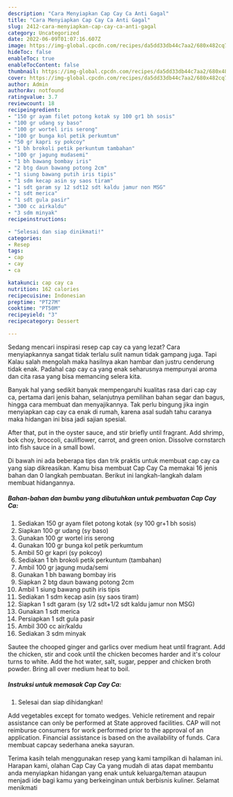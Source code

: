 ```yaml
---
description: "Cara Menyiapkan Cap Cay Ca Anti Gagal"
title: "Cara Menyiapkan Cap Cay Ca Anti Gagal"
slug: 2412-cara-menyiapkan-cap-cay-ca-anti-gagal
category: Uncategorized
date: 2022-06-09T01:07:16.607Z
image: https://img-global.cpcdn.com/recipes/da5dd33db44c7aa2/680x482cq70/cap-cay-ca-foto-resep-utama.jpg
hideToc: false
enableToc: true
enableTocContent: false
thumbnail: https://img-global.cpcdn.com/recipes/da5dd33db44c7aa2/680x482cq70/cap-cay-ca-foto-resep-utama.jpg
cover: https://img-global.cpcdn.com/recipes/da5dd33db44c7aa2/680x482cq70/cap-cay-ca-foto-resep-utama.jpg
author: Admin
authorAv: notfound
ratingvalue: 3.7
reviewcount: 18
recipeingredient:
- "150 gr ayam filet potong kotak sy 100 gr1 bh sosis"
- "100 gr udang sy baso"
- "100 gr wortel iris serong"
- "100 gr bunga kol petik perkumtum"
- "50 gr kapri sy pokcoy"
- "1 bh brokoli petik perkuntum tambahan"
- "100 gr jagung mudasemi"
- "1 bh bawang bombay iris"
- "2 btg daun bawang potong 2cm"
- "1 siung bawang putih iris tipis"
- "1 sdm kecap asin sy saos tiram"
- "1 sdt garam sy 12 sdt12 sdt kaldu jamur non MSG"
- "1 sdt merica"
- "1 sdt gula pasir"
- "300 cc airkaldu"
- "3 sdm minyak"
recipeinstructions:

- "Selesai dan siap dinikmati!"
categories:
- Resep
tags:
- cap
- cay
- ca

katakunci: cap cay ca 
nutrition: 162 calories
recipecuisine: Indonesian
preptime: "PT27M"
cooktime: "PT50M"
recipeyield: "3"
recipecategory: Dessert

---
```



Sedang mencari inspirasi resep cap cay ca yang lezat? Cara menyiapkannya sangat tidak terlalu sulit namun tidak gampang juga. Tapi Kalau salah mengolah maka hasilnya akan hambar dan justru cenderung tidak enak. Padahal cap cay ca yang enak seharusnya mempunyai aroma dan cita rasa yang bisa memancing selera kita.


Banyak hal yang sedikit banyak mempengaruhi kualitas rasa dari cap cay ca, pertama dari jenis bahan, selanjutnya pemilihan bahan segar dan bagus, hingga cara membuat dan menyajikannya. Tak perlu bingung jika ingin menyiapkan cap cay ca enak di rumah, karena asal sudah tahu caranya maka hidangan ini bisa jadi sajian spesial.

After that, put in the oyster sauce, and stir briefly until fragrant. Add shrimp, bok choy, broccoli, cauliflower, carrot, and green onion. Dissolve cornstarch into fish sauce in a small bowl.


Di bawah ini ada beberapa tips dan trik praktis untuk membuat cap cay ca yang siap dikreasikan. Kamu bisa membuat Cap Cay Ca memakai 16 jenis bahan dan 0 langkah pembuatan. Berikut ini langkah-langkah dalam membuat hidangannya.

<!--inarticleads1-->

##### Bahan-bahan dan bumbu yang dibutuhkan untuk pembuatan Cap Cay Ca:

1. Sediakan 150 gr ayam filet potong kotak (sy 100 gr+1 bh sosis)
1. Siapkan 100 gr udang (sy baso)
1. Gunakan 100 gr wortel iris serong
1. Gunakan 100 gr bunga kol petik perkumtum
1. Ambil 50 gr kapri (sy pokcoy)
1. Sediakan 1 bh brokoli petik perkuntum (tambahan)
1. Ambil 100 gr jagung muda/semi
1. Gunakan 1 bh bawang bombay iris
1. Siapkan 2 btg daun bawang potong 2cm
1. Ambil 1 siung bawang putih iris tipis
1. Sediakan 1 sdm kecap asin (sy saos tiram)
1. Siapkan 1 sdt garam (sy 1/2 sdt+1/2 sdt kaldu jamur non MSG)
1. Gunakan 1 sdt merica
1. Persiapkan 1 sdt gula pasir
1. Ambil 300 cc air/kaldu
1. Sediakan 3 sdm minyak


Sautee the chooped ginger and garlics over medium heat until fragrant. Add the chicken, stir and cook until the chicken becomes harder and it&#39;s colour turns to white. Add the hot water, salt, sugar, pepper and chicken broth powder. Bring all over medium heat to boil. 

<!--inarticleads2-->

##### Instruksi untuk memasak Cap Cay Ca:


1. Selesai dan siap dihidangkan!

Add vegetables except for tomato wedges. Vehicle retirement and repair assistance can only be performed at State approved facilities. CAP will not reimburse consumers for work performed prior to the approval of an application. Financial assistance is based on the availability of funds. Cara membuat capcay sederhana aneka sayuran. 

Terima kasih telah menggunakan resep yang kami tampilkan di halaman ini. Harapan kami, olahan Cap Cay Ca yang mudah di atas dapat membantu anda menyiapkan hidangan yang enak untuk keluarga/teman ataupun menjadi ide bagi kamu yang berkeinginan untuk berbisnis kuliner. Selamat menikmati
